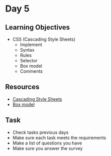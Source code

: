 # Day 5
## Learning Objectives
* CSS (Cascading Style Sheets)
  - Implement
  - Syntax
  - Rules
  - Selector
  - Box model
  - Comments
## Resources
- [Cascading Style Sheets](https://www.w3.org/Style/CSS/)
- [Box model](https://www.w3.org/TR/CSS21/box.html)
## Task
- Check tasks previous days
- Make sure each task meets the requirements
- Make a list of questions you have
- Make sure you answer the survey
